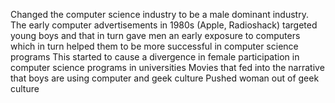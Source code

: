 Changed the computer science industry to be a male dominant industry.
The early computer advertisements in 1980s (Apple, Radioshack) targeted young boys and that in turn gave men an early exposure to computers which in turn helped them to be more successful in computer science programs
This started to cause a divergence in female participation in computer science programs in universities
Movies that fed into the narrative that boys are using computer and geek culture
Pushed woman out of geek culture

